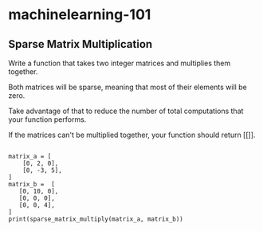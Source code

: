 # machinelearning-101

## Sparse Matrix Multiplication 

Write a function that takes two integer matrices and multiplies them together. 

Both matrices will be sparse, meaning that most of their elements will be zero. 

Take advantage of that to reduce the  number of total computations that your function performs.

If the matrices can't be multiplied together, your function should return [[]]. 

<code>
matrix_a = [
    [0, 2, 0], 
    [0, -3, 5],
]
matrix_b =  [
   [0, 10, 0],
   [0, 0, 0],
   [0, 0, 4],
]
print(sparse_matrix_multiply(matrix_a, matrix_b))
</code>


